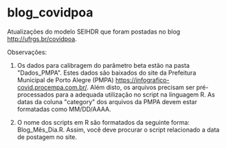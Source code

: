 # blog_covidpoa
Atualizações do modelo SEIHDR que foram postadas no blog http://ufrgs.br/covidpoa.

Observações: 
1. Os dados para calibragem do parâmetro beta estão na pasta "Dados_PMPA". Estes dados são baixados do site da Prefeitura Municipal de Porto Alegre (PMPA) https://infografico-covid.procempa.com.br/. Além disto, os arquivos precisam ser pré-processados para a adequada utilização no script na linguagem R. As datas da coluna "category" dos arquivos da PMPA devem estar formatadas como MM/DD/AAAA.

2. O nome dos scripts em R são formatados da seguinte forma: Blog_Mês_Dia.R. Assim, você deve procurar o script relacionado a data de postagem no site.
